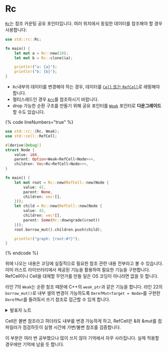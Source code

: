 # Rc

[`Rc`](https://doc.rust-lang.org/std/rc/struct.Rc.html)는 참조 카운팅 공유 포인터입니다. 여러 위치에서 동일한 데이터를 참조해야 할 경우 사용합니다:

```rust
use std::rc::Rc;

fn main() {
    let mut a = Rc::new(10);
    let mut b = Rc::clone(&a);

    println!("a: {a}");
    println!("b: {b}");
}
```

* `Rc`내부의 데이터를 변경해야 하는 경우, 데이터를 [`Cell` 또는 `RefCell`](https://doc.rust-lang.org/std/cell/index.html)로 래핑해야합니다.
* 멀티스레드인 경우 [`Arc`](https://google.github.io/comprehensive-rust/ko/concurrency/shared\_state/arc.html)를 참조하시기 바랍니다.
* drop 가능한 순환 구조를 만들기 위해 공유 포인터를 [`Weak`](https://doc.rust-lang.org/std/rc/struct.Weak.html) 포인터로 **다운그레이드**할 수도 있습니다.

{% code lineNumbers="true" %}
```rust
use std::rc::{Rc, Weak};
use std::cell::RefCell;

#[derive(Debug)]
struct Node {
    value: i64,
    parent: Option<Weak<RefCell<Node>>>,
    children: Vec<Rc<RefCell<Node>>>,
}

fn main() {
    let mut root = Rc::new(RefCell::new(Node {
        value: 42,
        parent: None,
        children: vec![],
    }));
    let child = Rc::new(RefCell::new(Node {
        value: 43,
        children: vec![],
        parent: Some(Rc::downgrade(&root))
    }));
    root.borrow_mut().children.push(child);

    println!("graph: {root:#?}");
}
```
{% endcode %}

위에 나오는 내용은 코딩에 실질적으로 필요한 참조 관련 내용 전부라고 볼 수 있습니다. 이미 러스트 라이브러리에서 제공된 기능을 활용하여 필요한 기능을 구현합니다.   RefCell이나 Cell을 대체할 무언가를 만들 일은 OS  코딩이 아니라면  없을 듯 합니다.&#x20;

라인 7의  `Weak`는 순환 참조 때문에 C++의 `weak_ptr`과 같은 기능을 합니다.  라인 22의 `borrow_mut()`로 내부 셀의 변경이 가능하도록 `DerefMut<Target = Node>`를 구현한 `DerefMut`를 돌려줘서 쓰기 참조로 접근할 수 있게 합니다.&#x20;

<details>

<summary>발표자 노트</summary>

* Rc의 카운트는 참조가 있는 한 포함된 값이 유효하다는 것을 보장합니다.
* C++의 std::shared\_ptr처럼요.
* 동일한 할당에 대한 포인터를 생성하고 참조 횟수를 증가시키므로 비용이 저렴합니다. 딥 클론을 만들지 않으며 일반적으로 코드에서 성능 문제를 찾을 때 무시할 수 있습니다.
* make\_mut은 필요한 경우 실제로 내부 값을 복제(copy-on-write)하고 변경 가능한 참조를 반환합니다.
* 참조 개수를 확인하려면 Rc::strong\_count를 사용합니다.
* 언급된 다양한 데이터 유형을 비교합니다. Box는 컴파일 타임에 적용되는 변경 가능한/변경 불가능한 빌림을 활성화합니다. RefCell은 런타임에 적용되는 가변/불변 빌림을 성화하고 런타임에 실패하면 패닉을 일으킵니다.
* Rc::downgrade()는 참조 카운트가 약한 객체를 제공하여 적절하게 삭제되는 사이클을 생성합니다(RefCell과 함께 사용할 가능성이 높습니다).

</details>

Cell은 불변 참조라고 하더라도 내부를 변경 가능하게 하고, RefCell은 &와 \&mut를 컴파일러가 점검하듯이 실행 시간에 가변/불변 참조를 검증합니다.&#x20;

이 부분은 여러 번 공부했으나 많이 쓰지 않아 기억에서 자꾸 사라집니다. 실제 적용할 경우에만 기억에 남을 듯 합니다.&#x20;








